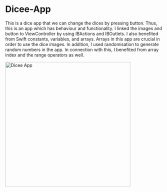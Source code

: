 # Dicee-App
This is a dice app that we can change the dices by pressing button. Thus, this is an app which has behaviour and functionality. I linked the images and button to ViewController by using IBActions and IBOutlets. I also benefited from Swift constants, variables, and arrays. Arrays in this app are crucial in order to use the dice images. In addition, I used randomisation to generate random numbers in the app. In connection with this, I benefited from array index and the range operators as well.



<img width="400" alt="Dicee App" src="https://user-images.githubusercontent.com/92036779/183652064-74ef1982-3dc7-4ad4-9324-5a8c59df36d1.png">
